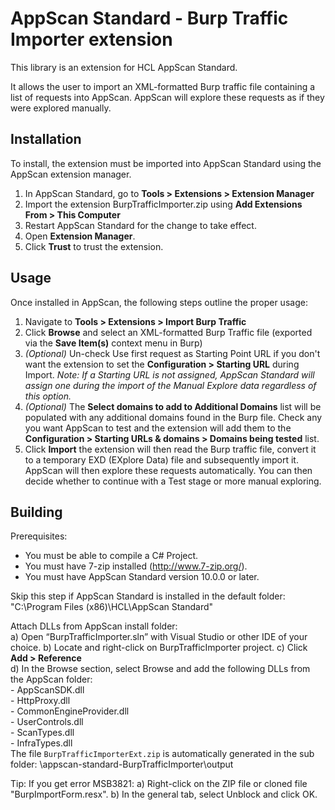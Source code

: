 # AppScan Standard - Burp Traffic Importer extension

This library is an extension for HCL AppScan Standard.

It allows the user to import an XML-formatted Burp traffic file containing a list of requests into AppScan. AppScan will explore these requests as if they were explored manually.

## Installation

To install, the extension must be imported into AppScan Standard using the AppScan extension manager.

1. In AppScan Standard, go to **Tools > Extensions > Extension Manager**
1. Import the extension BurpTrafficImporter.zip using **Add Extensions From > This Computer** 
1. Restart AppScan Standard for the change to take effect.
1. Open **Extension Manager**.
1. Click **Trust** to trust the extension.

## Usage

Once installed in AppScan, the following steps outline the proper usage:
1. Navigate to **Tools > Extensions > Import Burp Traffic**
2. Click **Browse** and select an XML-formatted Burp Traffic file (exported via the **Save Item(s)** context menu in Burp)
3. *(Optional)* Un-check Use first request as Starting Point URL if you don't want the extension to set the **Configuration > Starting URL** during Import. *Note: If a Starting URL is not assigned, AppScan Standard will assign one during the import of the Manual Explore data regardless of this option.*
4. *(Optional)* The **Select domains to add to Additional Domains** list will be populated with any additional domains found in the Burp file. Check any you want AppScan to test and the extension will add them to the **Configuration > Starting URLs & domains > Domains being tested** list.
5. Click **Import**
the extension will then read the Burp traffic file, convert it to a temporary EXD (EXplore Data) file and subsequently import it. AppScan will then explore these requests automatically. You can then decide whether to continue with a Test stage or more manual exploring.

## Building

Prerequisites:
- You must be able to compile a C# Project.
- You must have 7-zip installed (http://www.7-zip.org/).
- You must have AppScan Standard version 10.0.0 or later.


Skip this step if AppScan Standard is installed in the default folder:
"C:\Program Files (x86)\HCL\AppScan Standard\"

Attach DLLs from AppScan install folder:  
	a) Open “BurpTrafficImporter.sln” with Visual Studio or other IDE of your choice. 
	b) Locate and right-click on BurpTrafficImporter project. 
	c) Click **Add > Reference**  
	d) In the Browse section, select Browse and add the following DLLs from the AppScan folder:  
		- AppScanSDK.dll  
		- HttpProxy.dll  
		- CommonEngineProvider.dll  
		- UserControls.dll  
		- ScanTypes.dll  
		- InfraTypes.dll  
The file `BurpTrafficImporterExt.zip` is automatically generated in the sub folder: \appscan-standard-BurpTrafficImporter\output 

Tip: If you get error MSB3821:
a) Right-click on the ZIP file or cloned file "BurpImportForm.resx".
b) In the general tab, select Unblock and click OK.
